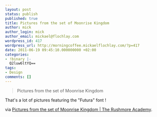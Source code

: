 ```yaml
---
layout: post
status: publish
published: true
title: Pictures from the set of Moonrise Kingdom
author: mick
author_login: mick
author_email: mickael@flochlay.com
wordpress_id: 417
wordpress_url: http://morningcoffee.mickaelflochlay.com/?p=417
date: 2011-06-19 09:45:10.000000000 +02:00
categories:
- !binary |-
  Q2luw6ltYQ==
tags:
- Design
comments: []
---
```

<blockquote>Pictures from the set of Moonrise Kingdom</blockquote>
That's a lot of pictures featuring the "Futura" font !

via <a href="http://rushmoreacademy.com/2011/06/17/pictures-from-the-set-of-moonrise-kingdom">Pictures from the set of Moonrise Kingdom | The Rushmore Academy</a>.
